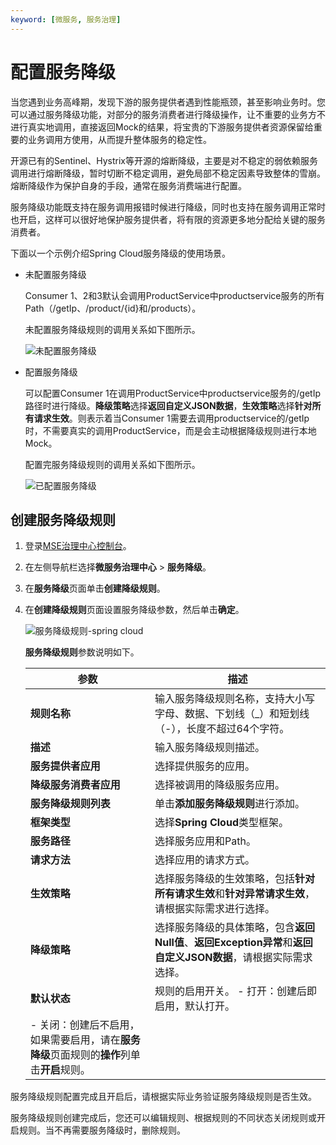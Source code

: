 ```yaml
---
keyword: [微服务, 服务治理]
---
```


# 配置服务降级

当您遇到业务高峰期，发现下游的服务提供者遇到性能瓶颈，甚至影响业务时。您可以通过服务降级功能，对部分的服务消费者进行降级操作，让不重要的业务方不进行真实地调用，直接返回Mock的结果，将宝贵的下游服务提供者资源保留给重要的业务调用方使用，从而提升整体服务的稳定性。

开源已有的Sentinel、Hystrix等开源的熔断降级，主要是对不稳定的弱依赖服务调用进行熔断降级，暂时切断不稳定调用，避免局部不稳定因素导致整体的雪崩。熔断降级作为保护自身的手段，通常在服务消费端进行配置。

服务降级功能既支持在服务调用报错时候进行降级，同时也支持在服务调用正常时也开启，这样可以很好地保护服务提供者，将有限的资源更多地分配给关键的服务消费者。

下面以一个示例介绍Spring Cloud服务降级的使用场景。

-   未配置服务降级

    Consumer 1、2和3默认会调用ProductService中productservice服务的所有Path（/getIp、/product/\{id\}和/products）。

    未配置服务降级规则的调用关系如下图所示。

    ![未配置服务降级](https://static-aliyun-doc.oss-accelerate.aliyuncs.com/assets/img/zh-CN/0472443061/p176014.png)

-   配置服务降级

    可以配置Consumer 1在调用ProductService中productservice服务的/getIp路径时进行降级。**降级策略**选择**返回自定义JSON数据**，**生效策略**选择**针对所有请求生效**。则表示着当Consumer 1需要去调用productservice的/getIp时，不需要真实的调用ProductService，而是会主动根据降级规则进行本地Mock。

    配置完服务降级规则的调用关系如下图所示。

    ![已配置服务降级](https://static-aliyun-doc.oss-accelerate.aliyuncs.com/assets/img/zh-CN/1472443061/p176015.png)


## 创建服务降级规则

1.  登录[MSE治理中心控制台](https://mse.console.aliyun.com/?spm=a2c4g.11186623.2.13.f90a6a60WiEx0N#/msc/home)。

2.  在左侧导航栏选择**微服务治理中心** \> **服务降级**。

3.  在**服务降级**页面单击**创建降级规则**。

4.  在**创建降级规则**页面设置服务降级参数，然后单击**确定**。

    ![服务降级规则-spring cloud](https://static-aliyun-doc.oss-accelerate.aliyuncs.com/assets/img/zh-CN/5196443061/p176046.png)

    **服务降级规则**参数说明如下。

    |参数|描述|
    |--|--|
    |**规则名称**|输入服务降级规则名称，支持大小写字母、数据、下划线（\_）和短划线（-），长度不超过64个字符。|
    |**描述**|输入服务降级规则描述。|
    |**服务提供者应用**|选择提供服务的应用。|
    |**降级服务消费者应用**|选择被调用的降级服务应用。|
    |**服务降级规则列表**|单击**添加服务降级规则**进行添加。|
    |**框架类型**|选择**Spring Cloud**类型框架。|
    |**服务路径**|选择服务应用和Path。|
    |**请求方法**|选择应用的请求方式。|
    |**生效策略**|选择服务降级的生效策略，包括**针对所有请求生效**和**针对异常请求生效**，请根据实际需求进行选择。|
    |**降级策略**|选择服务降级的具体策略，包含**返回Null值**、**返回Exception异常**和**返回自定义JSON数据**，请根据实际需求选择。|
    |**默认状态**|规则的启用开关。    -   打开：创建后即启用，默认打开。
    -   关闭：创建后不启用，如果需要启用，请在**服务降级**页面规则的**操作**列单击**开启**规则。 |


服务降级规则配置完成且开启后，请根据实际业务验证服务降级规则是否生效。

服务降级规则创建完成后，您还可以编辑规则、根据规则的不同状态关闭规则或开启规则。当不再需要服务降级时，删除规则。


